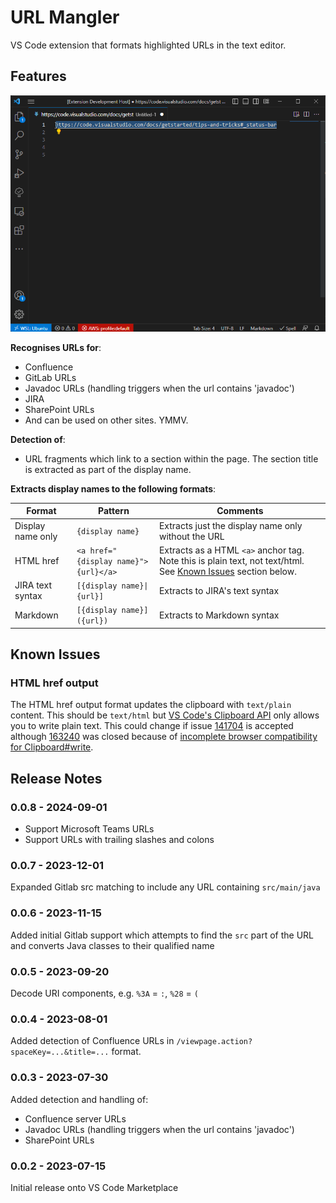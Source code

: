 # URL Mangler

VS Code extension that formats highlighted URLs in the text editor.


## Features

<img src="doc/demo.gif"/>

**Recognises URLs for**:

* Confluence
* GitLab URLs
* Javadoc URLs (handling triggers when the url contains 'javadoc')
* JIRA
* SharePoint URLs
* And can be used on other sites. YMMV.

**Detection of**:

* URL fragments which link to a section within the page. The section title is extracted as part of the display name.

**Extracts display names to the following formats**:

|Format|Pattern|Comments|
|------|-------|--------|
|Display name only|``{display name}``|Extracts just the display name only without the URL|
|HTML href|``<a href="{display name}">{url}</a>``|Extracts as a HTML ``<a>`` anchor tag. Note this is plain text, not text/html. See [Known Issues](#known-issues) section below. |
|JIRA text syntax|``[{display name}\|{url}]``|Extracts to JIRA's text syntax|
|Markdown|``[{display name}]({url})``|Extracts to Markdown syntax|


## Known Issues

### HTML href output

The HTML href output format updates the clipboard with ``text/plain`` content. This should be ``text/html`` but [VS Code's Clipboard API](https://code.visualstudio.com/api/references/vscode-api#Clipboard) only allows you to write plain text. This could change if issue [141704](https://github.com/microsoft/vscode/issues/141704) is accepted although [163240](https://github.com/microsoft/vscode/issues/163240) was closed because of [incomplete browser compatibility for Clipboard#write](https://developer.mozilla.org/en-US/docs/Web/API/Clipboard/write).


## Release Notes

### 0.0.8 - 2024-09-01

* Support Microsoft Teams URLs
* Support URLs with trailing slashes and colons

### 0.0.7 - 2023-12-01

Expanded Gitlab src matching to include any URL containing ``src/main/java``

### 0.0.6 - 2023-11-15

Added initial Gitlab support which attempts to find the ``src`` part of the URL and converts Java classes to their qualified name

### 0.0.5 - 2023-09-20

Decode URI components, e.g. ``%3A`` = ``:``, ``%28`` = ``(``

### 0.0.4 - 2023-08-01

Added detection of Confluence URLs in ``/viewpage.action?spaceKey=...&title=...`` format.

### 0.0.3 - 2023-07-30

Added detection and handling of:

* Confluence server URLs
* Javadoc URLs (handling triggers when the url contains 'javadoc')
* SharePoint URLs

### 0.0.2 - 2023-07-15

Initial release onto VS Code Marketplace
